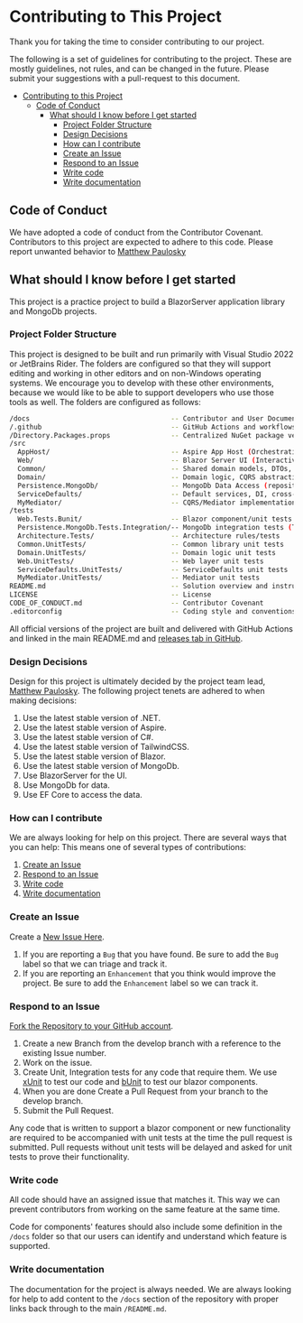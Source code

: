 # Contributing to This Project

Thank you for taking the time to consider contributing to our project.

The following is a set of guidelines for contributing to the project. These are mostly guidelines, not rules, and can be
changed in the future. Please submit your suggestions with a pull-request to this document.

- [Contributing to this Project](#contributing-to-issue-tracker)
    - [Code of Conduct](#code-of-conduct)
        - [What should I know before I get started](#what-should-i-know-before-i-get-started)
            - [Project Folder Structure](#project-folder-structure)
            - [Design Decisions](#design-decisions)
            - [How can I contribute](#how-can-i-contribute)
            - [Create an Issue](#create-an-issue)
            - [Respond to an Issue](#respond-to-an-issue)
            - [Write code](#write-code)
            - [Write documentation](#write-documentation)

## Code of Conduct

We have adopted a code of conduct from the Contributor Covenant. Contributors to this project are expected to adhere to
this code. Please report unwanted behavior to [Matthew Paulosky](mailto:matthew.paulosky@outlook.com)

## What should I know before I get started

This project is a practice project to build a BlazorServer application library and MongoDb projects.

### Project Folder Structure

This project is designed to be built and run primarily with Visual Studio 2022 or JetBrains Rider. The folders are
configured so that they will support editing and working in other editors and on non-Windows operating systems. We
encourage you to develop with these other environments, because we would like to be able to support developers who use
those tools as well. The folders are configured as follows:

```bash
/docs                                   -- Contributor and User Documentation
/.github                                -- GitHub Actions and workflows
/Directory.Packages.props               -- Centralized NuGet package versions
/src
  AppHost/                              -- Aspire App Host (Orchestration, environment config)
  Web/                                  -- Blazor Server UI (Interactive/Stream rendering, Middleware, Auth)
  Common/                               -- Shared domain models, DTOs, utilities
  Domain/                               -- Domain logic, CQRS abstractions, vertical slice handlers
  Persistence.MongoDb/                  -- MongoDb Data Access (repositories, context)
  ServiceDefaults/                      -- Default services, DI, cross-cutting concerns
  MyMediator/                           -- CQRS/Mediator implementation
/tests
  Web.Tests.Bunit/                      -- Blazor component/unit tests (bUnit)
  Persistence.MongoDb.Tests.Integration/-- MongoDb integration tests (TestContainers)
  Architecture.Tests/                   -- Architecture rules/tests
  Common.UnitTests/                     -- Common library unit tests
  Domain.UnitTests/                     -- Domain logic unit tests
  Web.UnitTests/                        -- Web layer unit tests
  ServiceDefaults.UnitTests/            -- ServiceDefaults unit tests
  MyMediator.UnitTests/                 -- Mediator unit tests
README.md                               -- Solution overview and instructions
LICENSE                                 -- License
CODE_OF_CONDUCT.md                      -- Contributor Covenant
.editorconfig                           -- Coding style and conventions
```

All official versions of the project are built and delivered with GitHub Actions and linked in the main README.md
and [releases tab in GitHub](https://github.com/mpaulosky/AspireBlog/releases).

### Design Decisions

Design for this project is ultimately decided by the project team
lead, [Matthew Paulosky](mailto:matthew.paulosky@outlook.com). The following project tenets are adhered to when making
decisions:

1. Use the latest stable version of .NET.
1. Use the latest stable version of Aspire.
1. Use the latest stable version of C#.
1. Use the latest stable version of TailwindCSS.
1. Use the latest stable version of Blazor.
1. Use the latest stable version of MongoDb.
1. Use BlazorServer for the UI.
1. Use MongoDb for data.
1. Use EF Core to access the data.

### How can I contribute

We are always looking for help on this project. There are several ways that you can help:
This means one of several types of contributions:

1. [Create an Issue](#create-an-issue)
1. [Respond to an Issue](#respond-to-an-issue)
1. [Write code](#write-code)
1. [Write documentation](#write-documentation)

### Create an Issue

Create a [New Issue Here](https://github.com/mpaulosky/AspireBlog/issues).

1. If you are reporting a `Bug` that you have found. Be sure to add the `Bug` label so that we can triage and track it.
1. If you are reporting an `Enhancement` that you think would improve the project. Be sure to add the `Enhancement`
   label so we can track it.

### Respond to an Issue

[Fork the Repository to your GitHub account](https://github.com/mpaulosky/AspireBlog/fork).

1. Create a new Branch from the develop branch with a reference to the existing Issue number.
1. Work on the issue.
1. Create Unit, Integration tests for any code that require them. We use [xUnit](https://www.nuget.org/packages/xunit/)
   to test our code and [bUnit](https://www.nuget.org/packages/bunit/) to test our blazor components.
1. When you are done Create a Pull Request from your branch to the develop branch.
1. Submit the Pull Request.

Any code that is written to support a blazor component or new functionality are required to be accompanied with unit
tests at the time the pull request is submitted. Pull requests without unit tests will be delayed and asked for unit
tests to prove their functionality.

### Write code

All code should have an assigned issue that matches it. This way we can prevent contributors from working on the same
feature at the same time.

Code for components' features should also include some definition in the `/docs` folder so that our users can
identify and understand which feature is supported.

### Write documentation

The documentation for the project is always needed. We are always looking for help to add content to the `/docs`
section of the repository with proper links back through to the main `/README.md`.
